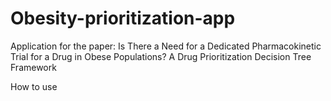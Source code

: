 # Obesity-prioritization-app
Application for the paper: Is There a Need for a Dedicated Pharmacokinetic Trial for a Drug in Obese Populations? A Drug Prioritization Decision Tree Framework 

How to use
